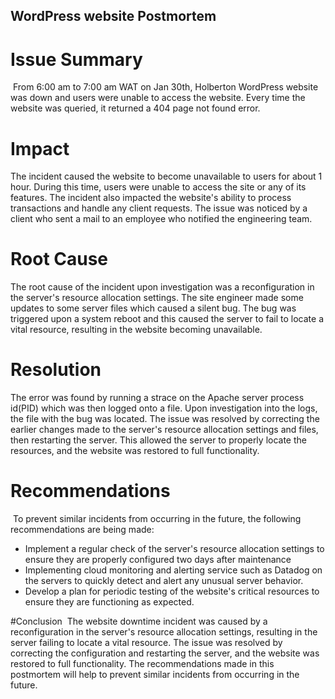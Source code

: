 ## WordPress website Postmortem
# Issue Summary
 From 6:00 am to 7:00 am WAT on Jan 30th, Holberton WordPress website was down and users were unable to access the website. Every time the website was queried, it returned a 404 page not found error.

# Impact
The incident caused the website to become unavailable to users for about 1 hour. During this time, users were unable to access the site or any of its features. The incident also impacted the website's ability to process transactions and handle any client requests. The issue was noticed by a client who sent a mail to an employee who notified the engineering team.

# Root Cause
The root cause of the incident upon investigation was a reconfiguration in the server's resource allocation settings. The site engineer made some updates to some server files which caused a silent bug. The bug was  triggered upon a system reboot and this caused the server to fail to locate a vital resource, resulting in the website becoming unavailable.

# Resolution
The error was found by running a strace on the Apache server process id(PID) which was then logged onto a file. Upon investigation into the logs, the file with the bug was located. The issue was resolved by correcting the earlier changes made to the server's resource allocation settings and files, then restarting the server. This allowed the server to properly locate the resources, and the website was restored to full functionality.

# Recommendations
 To prevent similar incidents from occurring in the future, the following recommendations are being made:
* Implement a regular check of the server's resource allocation settings to ensure they are properly configured two days after maintenance
* Implementing cloud monitoring and alerting service such as Datadog on the servers to quickly detect and alert any unusual server behavior. 
* Develop a plan for periodic testing of the website's critical resources to ensure they are functioning as expected.

#Conclusion 
The website downtime incident was caused by a reconfiguration in the server's resource allocation settings, resulting in the server failing to locate a vital resource. The issue was resolved by correcting the configuration and restarting the server, and the website was restored to full functionality. The recommendations made in this postmortem will help to prevent similar incidents from occurring in the future.

